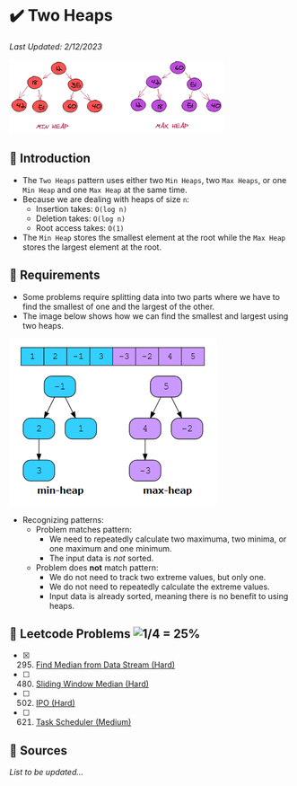 # :heavy_check_mark: Two Heaps
*Last Updated: 2/12/2023*

![Image of a two heaps](../images/patterns/two-heaps/two-heaps.png)

## :round_pushpin: Introduction
- The `Two Heaps` pattern uses either two `Min Heaps`, two `Max Heaps`, or one `Min Heap` and one `Max Heap` at the same time.
- Because we are dealing with heaps of size `n`:
  - Insertion takes: `O(log n)`
  - Deletion takes: `O(log n)`
  - Root access takes: `O(1)`
- The `Min Heap` stores the smallest element at the root while the `Max Heap` stores the largest element at the root.

## :round_pushpin: Requirements
- Some problems require splitting data into two parts where we have to find the smallest of one and the largest of the other.
- The image below shows how we can find the smallest and largest using two heaps.

![Image of a two heaps](../images/patterns/two-heaps/two-heaps-example.png)
- Recognizing patterns:
  - Problem matches pattern:
    - We need to repeatedly calculate two maximuma, two minima, or one maximum and one minimum.
    - The input data is *not* sorted.
  - Problem does **not** match pattern:
    - We do not need to track two extreme values, but only one.
    - We do not need to repeatedly calculate the extreme values.
    - Input data is already sorted, meaning there is no benefit to using heaps.

## :round_pushpin: Leetcode Problems ![1/4 = 25%](https://progress-bar.dev/25)

- [x] 295. [Find Median from Data Stream (Hard)](https://leetcode.com/problems/find-median-from-data-stream/)
- [ ] 480. [Sliding Window Median (Hard)](https://leetcode.com/problems/sliding-window-median/)
- [ ] 502. [IPO (Hard)](https://leetcode.com/problems/ipo/)
- [ ] 621. [Task Scheduler (Medium)](https://leetcode.com/problems/task-scheduler/)

## :round_pushpin: Sources
*List to be updated...*
